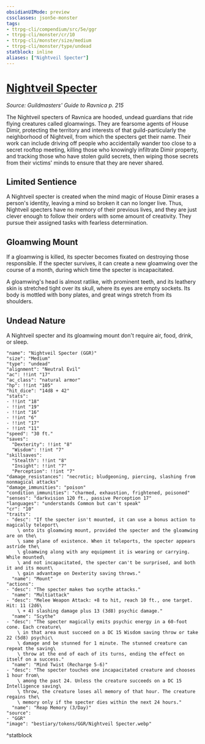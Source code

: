 ```yaml
---
obsidianUIMode: preview
cssclasses: json5e-monster
tags:
- ttrpg-cli/compendium/src/5e/ggr
- ttrpg-cli/monster/cr/10
- ttrpg-cli/monster/size/medium
- ttrpg-cli/monster/type/undead
statblock: inline
aliases: ["Nightveil Specter"]
---
```

# [Nightveil Specter](3-Compendium\CLI\bestiary\undead/nightveil-specter-ggr.md)
*Source: Guildmasters' Guide to Ravnica p. 215*  

The Nightveil specters of Ravnica are hooded, undead guardians that ride flying creatures called gloamwings. They are fearsome agents of House Dimir, protecting the territory and interests of that guild-particularly the neighborhood of Nightveil, from which the specters get their name. Their work can include driving off people who accidentally wander too close to a secret rooftop meeting, killing those who knowingly infiltrate Dimir property, and tracking those who have stolen guild secrets, then wiping those secrets from their victims' minds to ensure that they are never shared.

## Limited Sentience

A Nightveil specter is created when the mind magic of House Dimir erases a person's identity, leaving a mind so broken it can no longer live. Thus, Nightveil specters have no memory of their previous lives, and they are just clever enough to follow their orders with some amount of creativity. They pursue their assigned tasks with fearless determination.

## Gloamwing Mount

If a gloamwing is killed, its specter becomes fixated on destroying those responsible. If the specter survives, it can create a new gloamwing over the course of a month, during which time the specter is incapacitated.

A gloamwing's head is almost ratlike, with prominent teeth, and its leathery skin is stretched tight over its skull, where its eyes are empty sockets. Its body is mottled with bony plates, and great wings stretch from its shoulders.

## Undead Nature

A Nightveil specter and its gloamwing mount don't require air, food, drink, or sleep.

```statblock
"name": "Nightveil Specter (GGR)"
"size": "Medium"
"type": "undead"
"alignment": "Neutral Evil"
"ac": !!int "17"
"ac_class": "natural armor"
"hp": !!int "105"
"hit_dice": "14d8 + 42"
"stats":
- !!int "18"
- !!int "19"
- !!int "16"
- !!int "6"
- !!int "17"
- !!int "11"
"speed": "30 ft."
"saves":
  "Dexterity": !!int "8"
  "Wisdom": !!int "7"
"skillsaves":
  "Stealth": !!int "8"
  "Insight": !!int "7"
  "Perception": !!int "7"
"damage_resistances": "necrotic; bludgeoning, piercing, slashing from nonmagical attacks"
"damage_immunities": "poison"
"condition_immunities": "charmed, exhaustion, frightened, poisoned"
"senses": "darkvision 120 ft., passive Perception 17"
"languages": "understands Common but can't speak"
"cr": "10"
"traits":
- "desc": "If the specter isn't mounted, it can use a bonus action to magically teleport\
    \ onto its gloamwing mount, provided the specter and the gloamwing are on the\
    \ same plane of existence. When it teleports, the specter appears astride the\
    \ gloamwing along with any equipment it is wearing or carrying. While mounted\
    \ and not incapacitated, the specter can't be surprised, and both it and its mount\
    \ gain advantage on Dexterity saving throws."
  "name": "Mount"
"actions":
- "desc": "The specter makes two scythe attacks."
  "name": "Multiattack"
- "desc": "Melee Weapon Attack: +8 to hit, reach 10 ft., one target. Hit: 11 (2d6\
    \ + 4) slashing damage plus 13 (3d8) psychic damage."
  "name": "Scythe"
- "desc": "The specter magically emits psychic energy in a 60-foot cone. Each creature\
    \ in that area must succeed on a DC 15 Wisdom saving throw or take 22 (5d8) psychic\
    \ damage and be stunned for 1 minute. The stunned creature can repeat the saving\
    \ throw at the end of each of its turns, ending the effect on itself on a success."
  "name": "Mind Twist (Recharge 5-6)"
- "desc": "The specter touches one incapacitated creature and chooses 1 hour from\
    \ among the past 24. Unless the creature succeeds on a DC 15 Intelligence saving\
    \ throw, the creature loses all memory of that hour. The creature regains the\
    \ memory only if the specter dies within the next 24 hours."
  "name": "Reap Memory (3/Day)"
"source":
- "GGR"
"image": "bestiary/tokens/GGR/Nightveil Specter.webp"
```
^statblock